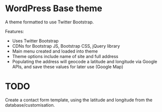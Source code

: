 WordPress Base theme
=======

A theme formatted to use Twitter Bootstrap.  

Features:
* Uses Twitter Bootstrap
* CDNs for Bootstrap JS, Bootstrap CSS, jQuery library
* Main menu created and loaded into theme
* Theme options include name of site and full address
* Populating the address will geocode a latitude and longitude via Google APIs, and save these values for later use (Google Map)

TODO
=======

Create a contact form template, using the latitude and longitude from the database/customisation.
